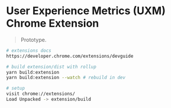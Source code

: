 # User Experience Metrics (UXM) Chrome Extension

> Prototype.

```bash
# extensions docs
https://developer.chrome.com/extensions/devguide

# build extension/dist with rollup
yarn build:extension
yarn build:extension --watch # rebuild in dev

# setup
visit chrome://extensions/
Load Unpacked -> extension/build
```
